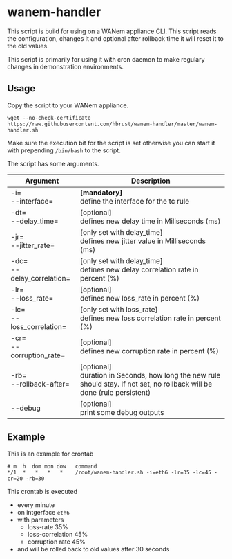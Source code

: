 # wanem-handler

This script is build for using on a WANem appliance CLI. This script reads the configuration, changes it and optional after rollback time it will reset it to the old values.

This script is primarily for using it with cron daemon to make regulary changes in demonstration environments.

## Usage

Copy the script to your WANem appliance.
```
wget --no-check-certificate https://raw.githubusercontent.com/hbrust/wanem-handler/master/wanem-handler.sh
```

Make sure the execution bit for the script is set otherwise you can start it with prepending `/bin/bash` to the script.

The script has some arguments.

| Argument                     | Description                            |
|------------------------------|----------------------------------------|
| -i=<br>--interface=          | **[mandatory]**<br>define the interface for the tc rule |
| -dt=<br>--delay_time=        | [optional]<br>defines new delay time in Miliseconds (ms)|
| -jr=<br>--jitter_rate=       | [only set with delay_time]<br>defines new jitter value in Milliseconds (ms) |
| -dc=<br>--delay_correlation= | [only set with delay_time]<br>defines new delay correlation rate in percent (%) |
| -lr=<br>--loss_rate=         | [optional]<br>defines new loss_rate in percent (%)      |
| -lc=<br>--loss_correlation=  | [only set with loss_rate]<br>defines new loss correlation rate in percent (%)       |
| -cr=<br>--corruption_rate=   | [optional]<br>defines new corruption rate in percent (%)     |
| -rb=<br>--rollback-after=    | [optional]<br>duration in Seconds, how long the new rule should stay. If not set, no rollback will be done (rule persistent)       |
| --debug  | [optional]<br>print some debug outputs |

## Example

This is an example for crontab
```
# m  h  dom mon dow   command
*/1  *   *   *   *    /root/wanem-handler.sh -i=eth6 -lr=35 -lc=45 -cr=20 -rb=30
```

This crontab is executed
- every minute
- on intgerface `eth6`
- with parameters
  - loss-rate 35%
  - loss-correlation 45%
  - corruption rate 45%
- and will be rolled back to old values after 30 seconds
